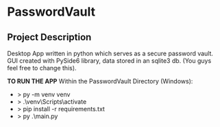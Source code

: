 # PasswordVault

## Project Description 
Desktop App written in python which serves as a secure password vault. GUI created with PySide6 library, data stored in an sqlite3 db. (You guys feel free to change this).


**TO RUN THE APP**
Within the PasswordVault Directory (Windows):
* \> py -m venv venv
* \> .\venv\Scripts\activate
* \> pip install -r requirements.txt
* \> py .\main.py

